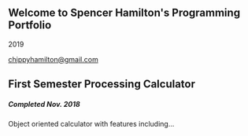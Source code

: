 ## Welcome to Spencer Hamilton's Programming Portfolio
2019

chippyhamilton@gmail.com

## First Semester Processing Calculator
##### Completed Nov. 2018
Object oriented calculator with features including...
